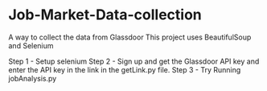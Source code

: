 # Job-Market-Data-collection
A way to collect the data from Glassdoor
This project uses BeautifulSoup and Selenium 

Step 1 - Setup selenium
Step 2 - Sign up and get the Glassdoor API key and enter the API key in the link in the getLink.py file.
Step 3 - Try Running  jobAnalysis.py
